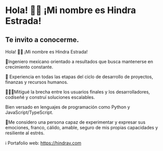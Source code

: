 
<!--
![banner](https://scontent.fmex22-1.fna.fbcdn.net/v/t1.15752-9/198774788_2927981837521160_8688981573201481476_n.png?_nc_cat=110&ccb=1-3&_nc_sid=ae9488&_nc_ohc=K3ZE98t3R_AAX-a2s__&_nc_ht=scontent.fmex22-1.fna&oh=624310e5e79ed3da262b62287c0faf03&oe=60E5A3CA)-->

# Hola! 👋🏼 ¡Mi nombre es Hindra Estrada!

## Te invito a conocerme.

Hola! 👋🏼 ¡Mi nombre es Hindra Estrada!

🎯Ingeniero mexicano orientado a resultados que busca mantenerse en crecimiento constante.

🚀 Experiencia en todas las etapas del ciclo de desarrollo de proyectos, finanzas y recursos humanos. 

👩🏻‍💻Mitigué la brecha entre los usuarios finales y los desarrolladores, codiseñé y construí soluciones escalables.

Bien versado en lenguajes de programación como Python y JavaScript/TypeScript.

🔋Me considero una persona capaz de experimentar y expresar sus emociones, franco, cálido, amable, seguro de mis propias capacidades y resiliente al estrés.

ℹ Portafolio web: https://hindrav.com


